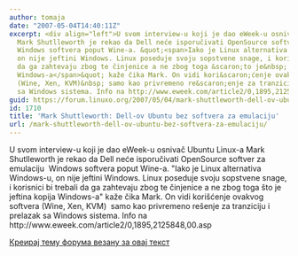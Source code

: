 ```yaml
---
author: tomaja
date: "2007-05-04T14:40:11Z"
excerpt: <div align="left">U svom interview-u koji je dao eWeek-u osnivač Ubuntu Linux-a
  Mark Shutlleworth je rekao da Dell neće isporučivati OpenSource softver za emulaciju&nbsp;
  Windows softvera poput Wine-a. &quot;<span>Iako je Linux alternativa Windows-u,
  on nije jeftini Windows. Linux poseduje svoju sopstvene snage, i korisnici bi trebali
  da ga zahtevaju zbog te činjenice a ne zbog toga &scaron;to je&nbsp; jeftina kopija
  Windows-a</span>&quot; kaže čika Mark. On vidi kori&scaron;ćenje ovakvog softvera
  (Wine, Xen, KVM)&nbsp; samo kao privremeno re&scaron;enje za tranziciju i prelazak
  sa Windows sistema. Info na http://www.eweek.com/article2/0,1895,2125848,00.asp</div>
guid: https://forum.linuxo.org/2007/05/04/mark-shuttleworth-dell-ov-ubuntu-bez-softvera-za-emulaciju/
id: 1710
title: 'Mark Shuttleworth: Dell-ov Ubuntu bez softvera za emulaciju'
url: /mark-shuttleworth-dell-ov-ubuntu-bez-softvera-za-emulaciju/
---
```

<div align="left">
  U svom interview-u koji je dao eWeek-u osnivač Ubuntu Linux-a Mark Shutlleworth je rekao da Dell neće isporučivati OpenSource softver za emulaciju&nbsp; Windows softvera poput Wine-a. "<span>Iako je Linux alternativa Windows-u, on nije jeftini Windows. Linux poseduje svoju sopstvene snage, i korisnici bi trebali da ga zahtevaju zbog te činjenice a ne zbog toga &scaron;to je&nbsp; jeftina kopija Windows-a</span>" kaže čika Mark. On vidi kori&scaron;ćenje ovakvog softvera (Wine, Xen, KVM)&nbsp; samo kao privremeno re&scaron;enje za tranziciju i prelazak sa Windows sistema. Info na http://www.eweek.com/article2/0,1895,2125848,00.asp
</div>

<!--break-->

[Креирај тему форума везану за овај текст](https://linuxo.org/nova-tema-na-forumu/?se_pid=1710)